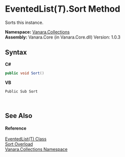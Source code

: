# EventedList(*T*).Sort Method 
 

Sorts this instance.

**Namespace:**&nbsp;<a href="062563b8-e616-d697-89ef-6de2b291d4a0">Vanara.Collections</a><br />**Assembly:**&nbsp;Vanara.Core (in Vanara.Core.dll) Version: 1.0.3

## Syntax

**C#**<br />
``` C#
public void Sort()
```

**VB**<br />
``` VB
Public Sub Sort
```

<br />

## See Also


#### Reference
<a href="76b2d53b-475e-39f2-60e1-b6b89876e9a2">EventedList(T) Class</a><br /><a href="37aafcdf-0dbd-2462-0d47-cdb096e752c7">Sort Overload</a><br /><a href="062563b8-e616-d697-89ef-6de2b291d4a0">Vanara.Collections Namespace</a><br />